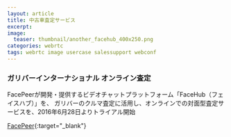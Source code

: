 ```yaml
---
layout: article
title: 中古車査定サービス
excerpt: 
image:
  teaser: thumbnail/another_facehub_400x250.png
categories: webrtc
tags: webrtc image usercase salessupport webconf
---
```


### ガリバーインターナショナル オンライン査定

FacePeerが開発・提供するビデオチャットプラットフォーム「FaceHub（フェイスハブ）」を、
ガリバーのクルマ査定に活用し、オンラインでの対面型査定サービスを、2016年6月28日よりトライアル開始


[FacePeer](https://www.face-peer.com/index){:target="_blank"}

